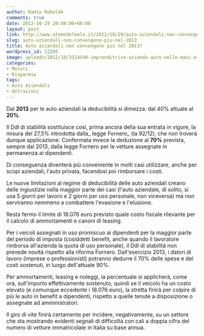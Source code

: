 ```yaml
---
author: Radio Rebelde
comments: true
date: 2012-10-29 20:49:00+00:00
layout: post
link: http://www.atomodelmale.it/2012/10/29/auto-aziendali-non-convengono-piu-nel-2013/
slug: auto-aziendali-non-convengono-piu-nel-2013
title: Auto aziendali non convengono più nel 2013?
wordpress_id: 12205
image: uploads/2012/10/3114540-imprenditrice-azienda-auto-nelle-mani-o-assicurazione-auto-aziendale.jpg
categories:
- Motori
- Risparmio
tags:
- Auto Aziendali
- detrazioni
---
```


Dal **2013** per le auto aziendali la deducibilità si dimezza: dal 40% attuale al **20%**.

Il Ddl di stabilità sostituisce così, prima ancora della sua entrata in vigore, la misura del 27,5% introdotta dalla_ legge Fornero_ (la 92/12), che non troverà dunque applicazione. Confermata invece la deduzione al **70%** prevista, sempre dal 2013, dalla legge Fornero per le vetture assegnate in permanenza ai dipendenti.

Di conseguenza diventerà più conveniente in molti casi utilizzare, anche per scopi aziendali, l'auto privata, facendosi poi rimborsare i costi.

Le nuove limitazioni al regime di deducibilità delle auto aziendali creano delle ingiustizie nella maggior parte dei casi (l'auto aziendale, di solito, si usa 5 giorni per lavoro e 2 giorni per uso personale, non viceversa) ma non serviranno nemmeno a combattere l'evasione e l'elusione.

Resta fermo il limite di 18.076 euro previsto quale costo fiscale rilevante per il calcolo di ammortamenti e canoni di leasing.

Per i veicoli assegnati in uso promiscuo ai dipendenti per la maggior parte del periodo di imposta (cosiddetti benefit, anche quando il lavoratore rimborsa all'azienda la quota di uso personale), il Ddl di stabilità non prevede novità rispetto alla riforma Fornero. Dall'esercizio 2013, i datori di lavoro (imprese o professionisti) potranno dedurre il 70% delle spese e dei costi sostenuti, in luogo dell'attuale 90%.

Per ammortamenti, leasing e noleggi, la percentuale si applicherà, come ora, sull'importo effettivamente sostenuto, quindi se il veicolo ha un costo elevato (e comunque eccedente i 18.076 euro), la stretta finirà per colpire di più le auto in benefit a dipendenti, rispetto a quelle tenute a disposizione o assegnate ad amministratori.

Il giro di vite finirà certamente per incidere, negativamente, su un settore che sta mostrando evidenti segnali di difficoltà con cali a doppia cifra del numero di vetture immatricolate in Italia su base annua.
